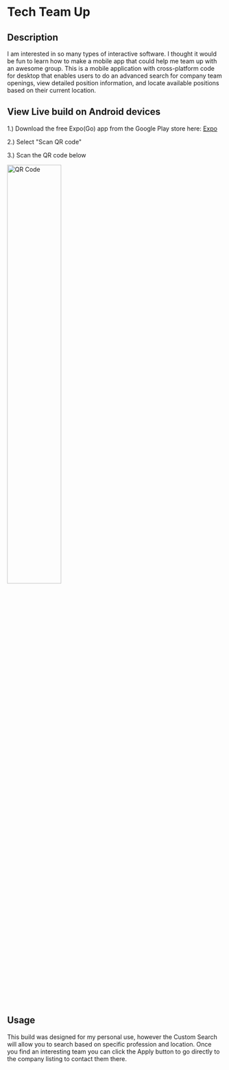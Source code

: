 <!-- # Expo Router Example

Use [`expo-router`](https://expo.github.io/router) to build native navigation using files in the `app/` directory.

## 🚀 How to use

```sh
npx create-expo-app -e with-router
```

## 📝 Notes

- [Expo Router: Docs](https://expo.github.io/router)
- [Expo Router: Repo](https://github.com/expo/router) -->

# Tech Team Up

## Description

I am interested in so many types of interactive software.  I thought it would be fun to learn how to make a mobile app that could help me team up with an awesome group.
This is a mobile application with cross-platform code for desktop that enables users to do an advanced search for company team openings, view detailed position information, and locate available positions based on their current location. 

## View Live build on Android devices

1.) Download the free Expo(Go) app from the Google Play store here:   [Expo](https://play.google.com/store/apps/details?id=host.exp.exponent&hl=en_US&gl=US)

2.) Select "Scan QR code"

3.) Scan the QR code below 

<img src="https://thefrank86.github.io/Portfolio/gameContainer/static/Android-app.png" alt="QR Code" width="50%">
<!-- ![QR Code](https://thefrank86.github.io/Portfolio/gameContainer/static/Android-app.png) -->

## Usage

This build was designed for my personal use, however the Custom Search will allow you to search based on specific profession and location.  Once you find an interesting team you can click the Apply button to go directly to the company listing to contact them there.